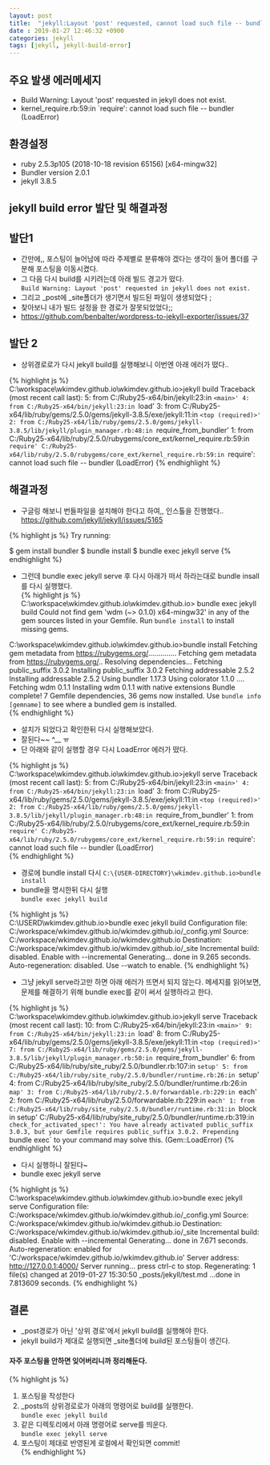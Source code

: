 ```yaml
---
layout: post
title:  "jekyll:Layout 'post' requested, cannot load such file -- bundler"
date : 2019-01-27 12:46:32 +0900
categories: jekyll
tags: [jekyll, jekyll-build-error]
---
```


## 주요 발생 에러메세지
- Build Warning: Layout 'post' requested in jekyll does not exist.
- kernel_require.rb:59:in `require': cannot load such file -- bundler (LoadError)
     
## 환경설정
- ruby 2.5.3p105 (2018-10-18 revision 65156) [x64-mingw32]
- Bundler version 2.0.1
- jekyll 3.8.5     

## jekyll build error 발단 및 해결과정
   
## 발단1
- 간만에,, 포스팅이 늘어남에 따라 주제별로 분류해야 겠다는 생각이 들어 폴더를 구분해 포스팅을 이동시켰다. 
- 그 다음 다시 build를 시키려는데 아래 빌드 경고가 떴다.   
`Build Warning: Layout 'post' requested in jekyll does not exist.`  
- 그리고 _post에 _site폴더가 생기면서 빌드된 파일이 생생되었다 ;
- 찾아보니 내가 빌드 설정을 한 경로가 잘못되었었다;;   
- https://github.com/benbalter/wordpress-to-jekyll-exporter/issues/37

## 발단 2
- 상위경로로가 다시 jekyll build를 실행해보니 이번엔 아래 에러가 떴다..  


{% highlight js %}
C:\workspace\wkimdev.github.io\wkimdev.github.io>jekyll build
Traceback (most recent call last):
        5: from C:/Ruby25-x64/bin/jekyll:23:in `<main>'
        4: from C:/Ruby25-x64/bin/jekyll:23:in `load'
        3: from C:/Ruby25-x64/lib/ruby/gems/2.5.0/gems/jekyll-3.8.5/exe/jekyll:11:in `<top (required)>'
        2: from C:/Ruby25-x64/lib/ruby/gems/2.5.0/gems/jekyll-3.8.5/lib/jekyll/plugin_manager.rb:48:in `require_from_bundler'
        1: from C:/Ruby25-x64/lib/ruby/2.5.0/rubygems/core_ext/kernel_require.rb:59:in `require'
C:/Ruby25-x64/lib/ruby/2.5.0/rubygems/core_ext/kernel_require.rb:59:in `require': cannot load such file -- bundler (LoadError)
{% endhighlight %}   


## 해결과정    
- 구글링 해보니 번들파일을 설치해야 한다고 하여,, 인스톨을 진행했다..
https://github.com/jekyll/jekyll/issues/5165

{% highlight js %}
Try running:

$ gem install bundler
$ bundle install
$ bundle exec jekyll serve
{% endhighlight %}  



- 그런데 bundle exec jekyll serve 후 다시 아래가 떠서 하라는대로 bundle insall를 다시 실행했다.     
{% highlight js %}  
C:\workspace\wkimdev.github.io\wkimdev.github.io> bundle exec jekyll build
Could not find gem 'wdm (~> 0.1.0) x64-mingw32' in any of the gem sources listed in your Gemfile.
Run `bundle install` to install missing gems.

C:\workspace\wkimdev.github.io\wkimdev.github.io>bundle install
Fetching gem metadata from https://rubygems.org/..............
Fetching gem metadata from https://rubygems.org/..
Resolving dependencies...
Fetching public_suffix 3.0.2
Installing public_suffix 3.0.2
Fetching addressable 2.5.2
Installing addressable 2.5.2
Using bundler 1.17.3
Using colorator 1.1.0
....
Fetching wdm 0.1.1
Installing wdm 0.1.1 with native extensions
Bundle complete! 7 Gemfile dependencies, 36 gems now installed.
Use `bundle info [gemname]` to see where a bundled gem is installed.  
{% endhighlight %}      


- 설치가 되었다고 확인한뒤 다시 실행해보았다. 
- 잘된다~~ ^__ ㅠ 
- 단 아래와 같이 실행할 경우 다시 LoadError 에러가 떴다. 

{% highlight js %}  
C:\workspace\wkimdev.github.io\wkimdev.github.io>jekyll serve
Traceback (most recent call last):
        5: from C:/Ruby25-x64/bin/jekyll:23:in `<main>'
        4: from C:/Ruby25-x64/bin/jekyll:23:in `load'
        3: from C:/Ruby25-x64/lib/ruby/gems/2.5.0/gems/jekyll-3.8.5/exe/jekyll:11:in `<top (required)>'
        2: from C:/Ruby25-x64/lib/ruby/gems/2.5.0/gems/jekyll-3.8.5/lib/jekyll/plugin_manager.rb:48:in `require_from_bundler'
        1: from C:/Ruby25-x64/lib/ruby/2.5.0/rubygems/core_ext/kernel_require.rb:59:in `require'
C:/Ruby25-x64/lib/ruby/2.5.0/rubygems/core_ext/kernel_require.rb:59:in `require': cannot load such file -- bundler (LoadError)  
{% endhighlight %}        

   
- 경로에 bundle install 다시 `C:\{USER-DIRECTORY}\wkimdev.github.io>bundle install`
- bundle을 명시한뒤 다시 실행  
`bundle exec jekyll build`    
    
{% highlight js %}        
C:\USERD\wkimdev.github.io>bundle exec jekyll build
Configuration file: C:/workspace/wkimdev.github.io/wkimdev.github.io/_config.yml
            Source: C:/workspace/wkimdev.github.io/wkimdev.github.io
       Destination: C:/workspace/wkimdev.github.io/wkimdev.github.io/_site
 Incremental build: disabled. Enable with --incremental
      Generating...
                    done in 9.265 seconds.
 Auto-regeneration: disabled. Use --watch to enable.
{% endhighlight %}        


- 그냥 jekyll serve라고만 하면 아래 에러가 뜨면서 되지 않는다. 메세지를 읽어보면, 문제를 해결하기 위해 bundle exec를 같이 써서 실행하라고 한다. 

{% highlight js %}        
C:\workspace\wkimdev.github.io\wkimdev.github.io>jekyll serve
Traceback (most recent call last):
        10: from C:/Ruby25-x64/bin/jekyll:23:in `<main>'
         9: from C:/Ruby25-x64/bin/jekyll:23:in `load'
         8: from C:/Ruby25-x64/lib/ruby/gems/2.5.0/gems/jekyll-3.8.5/exe/jekyll:11:in `<top (required)>'
         7: from C:/Ruby25-x64/lib/ruby/gems/2.5.0/gems/jekyll-3.8.5/lib/jekyll/plugin_manager.rb:50:in `require_from_bundler'
         6: from C:/Ruby25-x64/lib/ruby/site_ruby/2.5.0/bundler.rb:107:in `setup'
         5: from C:/Ruby25-x64/lib/ruby/site_ruby/2.5.0/bundler/runtime.rb:26:in `setup'
         4: from C:/Ruby25-x64/lib/ruby/site_ruby/2.5.0/bundler/runtime.rb:26:in `map'
         3: from C:/Ruby25-x64/lib/ruby/2.5.0/forwardable.rb:229:in `each'
         2: from C:/Ruby25-x64/lib/ruby/2.5.0/forwardable.rb:229:in `each'
         1: from C:/Ruby25-x64/lib/ruby/site_ruby/2.5.0/bundler/runtime.rb:31:in `block in setup'
C:/Ruby25-x64/lib/ruby/site_ruby/2.5.0/bundler/runtime.rb:319:in `check_for_activated_spec!': You have already activated public_suffix 3.0.3, but your Gemfile requires public_suffix 3.0.2. Prepending `bundle exec` to your command may solve this. (Gem::LoadError)
{% endhighlight %}    
  


- 다시 실행하니 잘된다~
- bundle exec jekyll serve
  
{% highlight js %}        
C:\workspace\wkimdev.github.io\wkimdev.github.io>bundle exec jekyll serve
Configuration file: C:/workspace/wkimdev.github.io/wkimdev.github.io/_config.yml
            Source: C:/workspace/wkimdev.github.io/wkimdev.github.io
       Destination: C:/workspace/wkimdev.github.io/wkimdev.github.io/_site
 Incremental build: disabled. Enable with --incremental
      Generating...
                    done in 7.671 seconds.
 Auto-regeneration: enabled for 'C:/workspace/wkimdev.github.io/wkimdev.github.io'
    Server address: http://127.0.0.1:4000/
  Server running... press ctrl-c to stop.
      Regenerating: 1 file(s) changed at 2019-01-27 15:30:50
                    _posts/jekyll/test.md
                    ...done in 7.813609 seconds.
{% endhighlight %}   


## 결론
- _post경로가 아닌 '상위 경로'에서 jekyll build를 실행해야 한다. 
- jekyll build가 제대로 실행되면 _site폴더에 build된 포스팅들이 생긴다. 

#### 자주 포스팅을 안하면 잊어버리니까 정리해둔다.      
{% highlight js %}   
  
 1. 포스팅을 작성한다
 2. _posts의 상위경로로가 아래의 명령어로 build를 실행한다.   
 `bundle exec jekyll build`
 3. 같은 디렉토리에서 아래 명령어로 serve를 띄운다.   
 `bundle exec jekyll serve`
 4. 포스팅이 제대로 반영된게 로컬에서 확인되면 commit!     
{% endhighlight %}   


